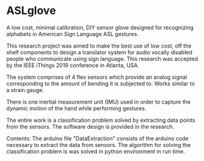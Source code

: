 # ASLglove
A low cost, minimal calibration, DIY sensor glove designed for recognizing alphabets in American Sign Language ASL gestures. 

This research project was aimed to make the best use of low cost, off the shelf components to design a translator system for  audio vocally disabled people who communicate using sign language. This research was accepted by the IEEE iThings 2019 conference in Atlanta, USA.

The system comprises of 4 flex sensors which provide an analog signal corresponding to the amount of bending it is subjected to. Works similar to a strain gauge.

There is one inertial measurement unit (IMU) used in order to capture the dynamic motion of the hand while performing gestures. 

The entire work is a classification problem solved by extracting data points from the sensors. The software design is provided in the research.

Contents:
The arduino file "DataExtraction" consists of the arduino code necessary to extract the data from sensors. The algorithm for solving the classification problem is was solved in python environment in run time.
